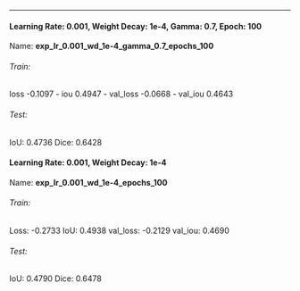 ***
#### Learning Rate: 0.001, Weight Decay: 1e-4, Gamma: 0.7, Epoch: 100
Name: **exp_lr_0.001_wd_1e-4_gamma_0.7_epochs_100**

###### Train:
loss -0.1097 - iou 0.4947 - val_loss -0.0668 - val_iou 0.4643
###### Test:
IoU: 0.4736
Dice: 0.6428






#### Learning Rate: 0.001, Weight Decay: 1e-4
Name: **exp_lr_0.001_wd_1e-4_epochs_100**
###### Train:
Loss: -0.2733
IoU: 0.4938
val_loss: -0.2129
val_iou: 0.4690
###### Test:
IoU: 0.4790
Dice: 0.6478